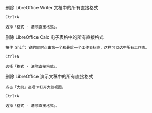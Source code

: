 删除 LibreOffice Writer 文档中的所有直接格式

    Ctrl+A

    选择「格式 - 清除直接格式」。

删除 LibreOffice Calc 电子表格中的所有直接格式

    按住 Shift 键的同时点击第一个和最后一个工作表标签，这样可以选中所有工作表。

    Ctrl+A

    选择「格式 - 清除直接格式」。

删除 LibreOffice 演示文稿中的所有直接格式

    点击「大纲」选项卡打开大纲视图。

    Ctrl+A

    选择「格式 - 清除直接格式」。
